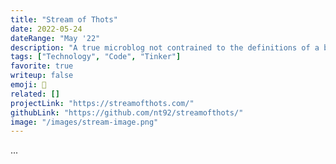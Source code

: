 ```yaml
---
title: "Stream of Thots"
date: 2022-05-24
dateRange: "May '22"
description: "A true microblog not contrained to the definitions of a blog, newsletter, or tweet"
tags: ["Technology", "Code", "Tinker"]
favorite: true
writeup: false
emoji: 🌊
related: []
projectLink: "https://streamofthots.com/"
githubLink: "https://github.com/nt92/streamofthots/"
image: "/images/stream-image.png"
---
```


...